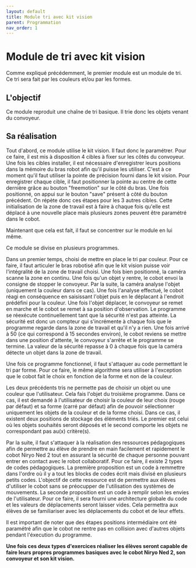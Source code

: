 ```yaml
---
layout: default
title: Module tri avec kit vision
parent: Programmation
nav_order: 1
---
```


# Module de tri avec kit vision

Comme expliqué précédemment, le premier module est un module de tri. Ce tri sera fait par les couleurs et/ou par les formes.

## L'objectif

Ce module reproduit une chaîne de tri basique. Il trie donc les objets venant du convoyeur.

## Sa réalisation

Tout d'abord, ce module utilise le kit vision. Il faut donc le paramétrer. Pour ce faire, il est mis à disposition 4 cibles à fixer sur les côtés du convoyeur.
Une fois les cibles installer, il est nécessaire d'enregistrer leurs positions dans la mémoire du bras robot afin qu'il puisse les utiliser. C'est à ce moment qu'il faut utiliser la pointe de précision fourni dans le kit vision. 
Pour enregistrer chaque cible, il faut positionner la pointe au centre de cette dernière grâce au bouton "freemotion" sur le côté du bras. Une fois positionné, on appui sur le bouton "save" présent à côté du bouton précédent. On répète donc ces étapes pour les 3 autres cibles. 
Cette initialisation de la zone de travail est à faire à chaque fois qu'elle est déplacé à une nouvelle place mais plusieurs zones peuvent être paramétré dans le cobot.

Maintenant que cela est fait, il faut se concentrer sur le module en lui même.

Ce module se divise en plusieurs programmes.

Dans un premier temps,  choisi de mettre en place le tri par couleur. Pour ce faire, il faut articuler le bras robotisé afin que le kit vision puisse voir l'intégralité de la zone de travail choisi. Une fois bien positionné, la caméra scanne la zone en continu. Une fois qu'un objet y rentre, le cobot envoi la consigne de stopper le convoyeur. Par la suite, la caméra analyse l'objet (uniquement la couleur dans ce cas). Une fois l'analyse effectué, le cobot réagi en conséquence en saisissant l'objet puis en le déplacant à l'endroit prédéfini pour la couleur. Une fois l'objet déplacer, le convoyeur se remet en marche et le cobot se remet à sa position d'observation. Le programme se réexécute continuellement tant que la sécurité n'est pas atteinte. La sécurité est donc un compteur qui s'incrémente à chaque fois que le programme regarde dans la zone de travail et qu'il n'y a rien. Une fois arrivé à 50 (ce qui correspond à 15 secondes environ), le cobot reviens se mettre dans une position d'attente, le convoyeur s'arrête et le programme se termine. La valeur de la sécurité repasse à 0 à chaque fois que la caméra détecte un objet dans la zone de travail.

Une fois ce programme fonctionnel, il faut s'attaquer au code permettant le tri par forme. Pour ce faire, le même algorithme sera utiliser à l'exception que le cobot fait le choix en fonction de la forme et non de la couleur.

Les deux précédents tris ne permette pas de choisir un objet ou une couleur que l'utilisateur. Cela fais l'objet du troisième programme. Dans ce cas, il est demandé à l'utilisateur de choisir la couleur de leur choix (rouge par défaut) et sa forme (carré par défaut) afin de pouvoir sélectionner uniquement les objets de la couleur et de la forme choisi.
Dans ce cas, il existent deux positions de stockage des éléments triés. Le premier est celui où les objets souhaités seront déposés et le second comporte les objets ne correspondant pas au(x) critère(s).

Par la suite, il faut s'attaquer à la réalisation des ressources pédagogiques afin de permettre au élève de prendre en main facilement et rapidement le cobot Niryo Ned 2 tout en assurant la sécurité de chaque personne pouvant entrer en contact avec le robot collaboratif. Pour ce faire, il existe 2 types de codes pédagogiques.
La première proposition est un code à remmettre dans l'ordre où il y a tout les blocks de codes écrit mais divisé en plusieurs petits codes. L'objectif de cette ressource est de permettre aux élèves d'utiliser le cobot sans se préocupper de l'utilisation des systèmes de mouvements.
La seconde proposition est un code à remplir selon les envies de l'utilisateur. Pour ce faire, il sera fourni une architecture globale du code et les valeurs de déplacements seront laisser vides. Cela permettra aux élèves de se familiariser avec les déplacements du cobot et de leur effets.

Il est important de noter que des étapes positions intermédiaire ont été paramétré afin que le cobot ne rentre pas en collision avec d'autres objets pendant l'éxecution du programme.

**Une fois ces deux types d'exercices réaliser les élèves seront capable de faire leurs propres programmes basiques avec le cobot Niryo Ned 2, son convoyeur et son kit vision.**
